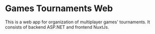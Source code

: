 # Games Tournaments Web

This is a web app for organization of multiplayer games' tournaments.
It consists of backend ASP.NET and frontend NuxtJs.
